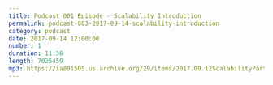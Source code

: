 ```yaml
---
title: Podcast 001 Episode - Scalability Introduction
permalink: podcast-003-2017-09-14-scalability-introduction
category: podcast
date: 2017-09-14 12:00:00
number: 1
duration: 11:36
length: 7025459
mp3: https://ia801505.us.archive.org/29/items/2017.09.12ScalabilityPart003/2017.09.11%20002%20scalability%20podcast%20episode%20two.mp3
---
```



